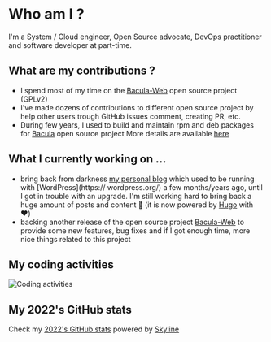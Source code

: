 # Who am I ?

I'm a System / Cloud engineer, Open Source advocate, DevOps practitioner and software developer at part-time.

## What are my contributions ?

- I spend most of my time on the [Bacula-Web](https://www.bacula-web.org) open source project (GPLv2)
- I've made dozens of contributions to different open source project by help other users trough GitHub issues comment, 
  creating PR, etc.
- During few years, I used to build and maintain rpm and deb packages for [Bacula](https://wwww.bacula.org) open source project
  More details are available [here](https://www.bacula.org/bacula-binary-package-download/)

## What I currently working on ...

- bring back from darkness [my personal blog](https://www.dflc.ch) which used to be running with [WordPress](https://  wordpress.org/) a few months/years ago, until I got in trouble with an upgrade.
I'm still working hard to bring back a huge amount of posts and content :grimacing: (it is now powered by [Hugo](https://gohugo.io/) with :heart:)
- backing another release of the open source project [Bacula-Web](https://github.com/bacula-web/bacula-web) to provide some new features, bug fixes and if I got enough time, more nice things related to this project

## My coding activities

![Coding activities](https://wakatime.com/share/@b83d8338-c099-47dc-a854-553ac09cbde1/e5129fa0-2ef1-4a60-9ae0-1e0de52160fb.svg "Coding activities")

## My 2022's GitHub stats

Check my [2022's GitHub stats](https://skyline.github.com/dfranco/2022) powered by [Skyline](https://skyline.github.com/)

<!--
**dfranco/dfranco** is a ✨ _special_ ✨ repository because its `README.md` (this file) appears on your GitHub profile.

Here are some ideas to get you started:

- 🌱 I’m currently learning ...
- 👯 I’m looking to collaborate on ...
- 🤔 I’m looking for help with ...
- 💬 Ask me about ...
- 📫 How to reach me: ...
- 😄 Pronouns: ...
- ⚡ Fun fact: ...
-->
